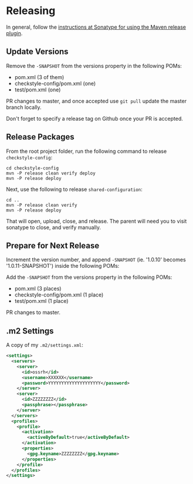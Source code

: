 # Releasing

In general, follow the [instructions at Sonatype for using the Maven release
plugin](http://central.sonatype.org/pages/apache-maven.html).

## Update Versions

Remove the `-SNAPSHOT` from the versions property in the following POMs:
* pom.xml (3 of them)
* checkstyle-config/pom.xml (one)
* test/pom.xml (one)

PR changes to master, and once accepted use `git pull` update the master branch locally.

Don't forget to specify a release tag on Github once your PR is accepted.

## Release Packages

From the root project folder, run the following command to release `checkstyle-config`:

    cd checkstyle-config
    mvn -P release clean verify deploy 
    mvn -P release deploy 

Next, use the following to release `shared-configuration`:

    cd ..
    mvn -P release clean verify 
    mvn -P release deploy 

That will open, upload, close, and release.  The parent will need you to visit sonatype to close,
and verify manually.


## Prepare for Next Release

Increment the version number, and append `-SNAPSHOT` (ie. '1.0.10' becomes '1.0.11-SNAPSHOT') inside the following POMs:

Add the `-SNAPSHOT` from the versions property in the following POMs:
* pom.xml (3 places)
* checkstyle-config/pom.xml (1 place)
* test/pom.xml (1 place)

PR changes to master.

## .m2 Settings
<!--
    mvn release:clean release:prepare

Next, update the version of the parent in `test/pom.xml`. Also update `pom.xml`
to use the latest snapshot of checkstyle-config.

Then, make a pull request for the release. After verifying that it works,
perform the release to upload it to Maven Central.

    mvn release:perform
 -->

A copy of my `.m2/settings.xml`:
```xml
<settings>
  <servers>
    <server>
      <id>ossrh</id>
      <username>XXXXXX</username>
      <password>YYYYYYYYYYYYYYYYYYYY</password>
    </server>
    <server>
      <id>ZZZZZZZZ</id>
      <passphrase></passphrase>
    </server>
  </servers>
  <profiles>
    <profile>
      <activation>
        <activeByDefault>true</activeByDefault>
      </activation>
      <properties>
        <gpg.keyname>ZZZZZZZZ</gpg.keyname>
      </properties>
    </profile>
  </profiles>
</settings>
```
